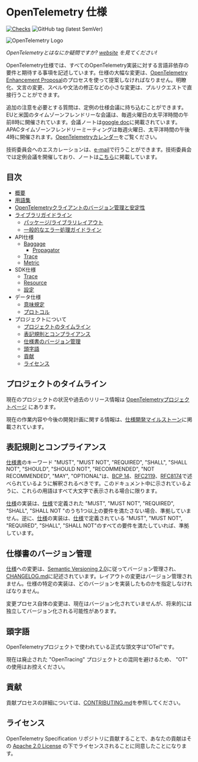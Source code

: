 <!--
# OpenTelemetry Specification
-->

# OpenTelemetry 仕様

[![Checks](https://github.com/open-telemetry/opentelemetry-specification/workflows/Checks/badge.svg?branch=main)](https://github.com/open-telemetry/opentelemetry-specification/actions?query=workflow%3A%22Checks%22+branch%3Amain)
![GitHub tag (latest SemVer)](https://img.shields.io/github/tag/open-telemetry/specification.svg)

![OpenTelemetry Logo](https://opentelemetry.io/img/logos/opentelemetry-horizontal-color.png)

<!--
_Curious about what OpenTelemetry is? Check out our [website](https://opentelemetry.io) for an explanation!_
-->

_OpenTelemetryとはなにか疑問ですか? [website](https://opentelemetry.io) を見てください!_

<!--
The OpenTelemetry specification describes the cross-language requirements and expectations for all OpenTelemetry implementations. Substantive changes to the specification must be proposed using the [OpenTelemetry Enhancement Proposal](https://github.com/open-telemetry/oteps) process. Small changes, such as clarifications, wording changes, spelling/grammar corrections, etc. can be made directly via pull requests.
-->

OpenTelemetry仕様では、すべてのOpenTelemetry実装に対する言語非依存の要件と期待する事項を記述しています。仕様の大幅な変更は、[OpenTelemetry Enhancement Proposal](https://github.com/open-telemetry/oteps)のプロセスを使って提案しなければなりません。明瞭化、文言の変更、スペルや文法の修正などの小さな変更は、プルリクエストで直接行うことができます。

<!--
Questions that needs additional attention can be brought to the regular
specifications meeting. EU and US timezone friendly meeting is held every
Tuesday at 8 AM pacific time. Meeting notes are held in the [google
doc](https://docs.google.com/document/d/1-bCYkN-DWJq4jw1ybaDZYYmx-WAe6HnwfWbkm8d57v8/edit?usp=sharing).
APAC timezone friendly meeting is held Tuesdays, 4PM pacific time. See
[OpenTelemetry calendar](https://github.com/open-telemetry/community#calendar).
-->

追加の注意を必要とする質問は、定例の仕様会議に持ち込むことができます。EUと米国のタイムゾーンフレンドリーな会議は、毎週火曜日の太平洋時間の午前8時に開催されています。会議ノートは[google doc](https://docs.google.com/document/d/1-bCYkN-DWJq4jw1ybaDZYYmx-WAe6HnwfWbkm8d57v8/edit?usp=sharing)に掲載されています。APACタイムゾーンフレンドリーミーティングは毎週火曜日、太平洋時間の午後4時に開催されます。[OpenTelemetryカレンダー](https://github.com/open-telemetry/community#calendar)をご覧ください。

<!--
Escalations to technical committee may be made over the
[e-mail](https://github.com/open-telemetry/community#tc-technical-committee).
Technical committee holds regular meetings, notes are held
[here](https://docs.google.com/document/d/17v2RMZlJZkgoPYHZhIFTVdDqQMIAH8kzo8Sl2kP3cbY/edit?usp=sharing).
-->

技術委員会へのエスカレーションは、[e-mail](https://github.com/open-telemetry/community#tc-technical-committee)で行うことができます。技術委員会では定例会議を開催しており、ノートは[こちら](https://docs.google.com/document/d/17v2RMZlJZkgoPYHZhIFTVdDqQMIAH8kzo8Sl2kP3cbY/edit?usp=sharing)に掲載しています。


<!--
## Table of Contents
-->

## 目次

<!--
- [Overview](specification/overview.md)
- [Glossary](specification/glossary.md)
- [Versioning and stability for OpenTelemetry clients](specification/versioning-and-stability.md)
- [Library Guidelines](specification/library-guidelines.md)
  - [Package/Library Layout](specification/library-layout.md)
  - [General error handling guidelines](specification/error-handling.md)
- API Specification
  - [Baggage](specification/baggage/api.md)
    - [Propagators](specification/context/api-propagators.md)
  - [Tracing](specification/trace/api.md)
  - [Metrics](specification/metrics/api.md)
- SDK Specification
  - [Tracing](specification/trace/sdk.md)
  - [Resource](specification/resource/sdk.md)
  - [Configuration](specification/sdk-configuration.md)
- Data Specification
  - [Semantic Conventions](specification/overview.md#semantic-conventions)
  - [Protocol](specification/protocol/README.md)
- About the Project
  - [Timeline](#project-timeline)
  - [Notation Conventions and Compliance](#notation-conventions-and-compliance)
  - [Versioning the Specification](#versioning-the-specification)
  - [Acronym](#acronym)
  - [Contributions](#contributions)
  - [License](#license)
-->

- [概要](specification/overview.md)
- [用語集](specification/glossary.md)
- [OpenTelemetryクライアントのバージョン管理と安定性](specification/versioning-and-stability.md)
- [ライブラリガイドライン](specification/library-guidelines.md)
  - [パッケージ/ライブラリレイアウト](specification/library-layout.md)
  - [一般的なエラー処理ガイドライン](specification/error-handling.md)
- API仕様
  - [Baggage](specification/baggage/api.md)
    - [Propagator](specification/context/api-propagators.md)
  - [Trace](specification/trace/api.md)
  - [Metric](specification/metrics/api.md)
- SDK仕様
  - [Trace](specification/trace/sdk.md)
  - [Resource](specification/resource/sdk.md)
  - [設定](specification/sdk-configuration.md)
- データ仕様
  - [意味規定](specification/overview.md#semantic-conventions)
  - [プロトコル](specification/protocol/README.md)
- プロジェクトについて
  - [プロジェクトのタイムライン](#プロジェクトのタイムライン)
  - [表記規則とコンプライアンス](#表記規則とコンプライアンス)
  - [仕様書のバージョン管理](#versioning-the-specification)
  - [頭字語](#略語)
  - [貢献](#貢献)
  - [ライセンス](#ライセンス)


<!--
## Project Timeline
-->

## プロジェクトのタイムライン

<!--
The current project status as well as information on notable past releases is found at
[the OpenTelemetry project page](https://opentelemetry.io/project-status/).
-->

現在のプロジェクトの状況や過去のリリース情報は [OpenTelemetryプロジェクトページ](https://opentelemetry.io/project-status/) にあります。

<!--
Information about current work and future development plans is found at the
[specification development milestones](https://github.com/open-telemetry/opentelemetry-specification/milestones).
-->

現在の作業内容や今後の開発計画に関する情報は、[仕様開発マイルストーン](https://github.com/open-telemetry/opentelemetry-specification/milestones)に掲載されています。

<!--
## Notation Conventions and Compliance
-->

## 表記規則とコンプライアンス

<!--
The key words "MUST", "MUST NOT", "REQUIRED", "SHALL", "SHALL NOT", "SHOULD", "SHOULD NOT", "RECOMMENDED", "NOT RECOMMENDED", "MAY", and "OPTIONAL" in the [specification](./specification/overview.md) are to be interpreted as described in [BCP 14](https://tools.ietf.org/html/bcp14) [[RFC2119](https://tools.ietf.org/html/rfc2119)] [[RFC8174](https://tools.ietf.org/html/rfc8174)] when, and only when, they appear in all capitals, as shown here.
-->

[仕様書](./specification/overview.md)のキーワード "MUST", "MUST NOT", "REQUIRED", "SHALL", "SHALL NOT", "SHOULD", "SHOULD NOT", "RECOMMENDED", "NOT RECOMMENDED", "MAY", "OPTIONAL"は、[BCP 14](https://tools.ietf.org/html/bcp14)、[RFC2119](https://tools.ietf.org/html/rfc2119)、[RFC8174](https://tools.ietf.org/html/rfc8174)で述べられているように解釈されるべきです。このドキュメント中に示されているように、これらの用語はすべて大文字で表示される場合に限ります。

<!--
An implementation of the [specification](./specification/overview.md) is not compliant if it fails to satisfy one or more of the "MUST", "MUST NOT", "REQUIRED", "SHALL", or "SHALL NOT" requirements defined in the [specification](./specification/overview.md).
Conversely, an implementation of the [specification](./specification/overview.md) is compliant if it satisfies all the "MUST", "MUST NOT", "REQUIRED", "SHALL", and "SHALL NOT" requirements defined in the [specification](./specification/overview.md).
-->

[仕様](./specification/overview.md)の実装は、[仕様](./specification/overview.md)で定義された "MUST", "MUST NOT", "REQUIRED", "SHALL", "SHALL NOT "のうち1つ以上の要件を満たさない場合、準拠していません。逆に、[仕様](./specification/overview.md)の実装は、[仕様](./specification/overview.md)で定義されている "MUST", "MUST NOT", "REQUIRED", "SHALL", "SHALL NOT"のすべての要件を満たしていれば、準拠しています。


<!--
## Versioning the Specification
-->

## 仕様書のバージョン管理

<!--
Changes to the [specification](./specification/overview.md) are versioned according to [Semantic Versioning 2.0](https://semver.org/spec/v2.0.0.html) and described in [CHANGELOG.md](CHANGELOG.md). Layout changes are not versioned. Specific implementations of the specification should specify which version they implement.
-->

[仕様](./specification/overview.md)への変更は、[Semantic Versioning 2.0](https://semver.org/spec/v2.0.0.html)に従ってバージョン管理され、[CHANGELOG.md](CHANGELOG.md)に記述されています。レイアウトの変更はバージョン管理されません。仕様の特定の実装は、どのバージョンを実装したものかを指定しなければなりません。

<!--
Changes to the change process itself are not currently versioned but may be independently versioned in the future.
-->

変更プロセス自体の変更は、現在はバージョン化されていませんが、将来的には独立してバージョン化される可能性があります。

<!--
## Acronym
-->

## 頭字語

<!--
The official acronym used by the OpenTelemetry project is "OTel".
-->

OpenTelemetryプロジェクトで使われている正式な頭文字は"OTel"です。

<!--
Please refrain from using "OT" in order to avoid confusion with the now deprecated "OpenTracing" project.
-->

現在は廃止された "OpenTracing" プロジェクトとの混同を避けるため、 "OT" の使用はお控えください。

<!--
## Contributions
-->

## 貢献

<!--
See [CONTRIBUTING.md](CONTRIBUTING.md) for details on contribution process.
-->

貢献プロセスの詳細については、[CONTRIBUTING.md](CONTRIBUTING.md)を参照してください。

<!--
## License
-->

## ライセンス

<!--
By contributing to OpenTelemetry Specification repository, you agree that your contributions will be licensed under its [Apache 2.0 License](https://github.com/open-telemetry/specification/blob/main/LICENSE).
-->

OpenTelemetry Specification リポジトリに貢献することで、あなたの貢献はその [Apache 2.0 License](https://github.com/open-telemetry/specification/blob/main/LICENSE) の下でライセンスされることに同意したことになります。

